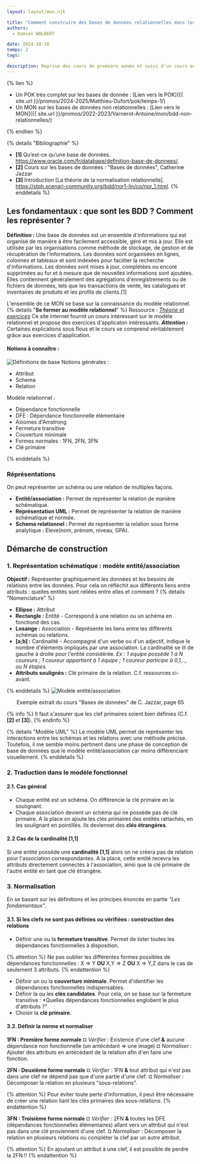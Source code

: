 ```yaml
---
layout: layout/mon.njk

title: "Comment construire des bases de données relationnelles dans les règles de l'art ?"
authors:
  - Damien WOLBERT

date: 2024-10-16
temps: 2
tags:

description: Reprise des cours de première année et suivi d'un cours en ligne.
---
```


{% lien %}

- Un POK très complet sur les bases de donnée : [Lien vers le POK]({{ site.url }}/promos/2024-2025/Matthieu-Dufort/pok/temps-1/)
- Un MON sur les bases de données non relationnelles : [Lien vers le MON]({{ site.url }}/promos/2022-2023/Varnerot-Antoine/mon/bdd-non-relationnelles/)

{% endlien %}

{% details "Bibliographie" %}
- **[1]** Qu’est-ce qu’une base de données. https://www.oracle.com/fr/database/definition-base-de-donnees/.
- **[2]** Cours sur les bases de données : "Bases de données", Catherine Jazzar
- **[3]** Introduction [La théorie de la normalisation relationnelle]. https://stph.scenari-community.org/bdd/nor1-lin/co/nor_1.html.
{% enddetails %}

## Les fondamentaux : que sont les BDD ? Comment les représenter ?
**Définition :** Une base de données est un ensemble d'informations qui est organisé de manière à être facilement accessible, géré et mis à jour. Elle est utilisée par les organisations comme méthode de stockage, de gestion et de récupération de l’informations.
Les données sont organisées en lignes, colonnes et tableaux et sont indexées pour faciliter la recherche d'informations. Les données sont mises à jour, complétées ou encore supprimées au fur et à mesure que de nouvelles informations sont ajoutées. Elles contiennent généralement des agrégations d'enregistrements ou de fichiers de données, tels que les transactions de vente, les catalogues et inventaires de produits et les profils de clients.[1]

L'ensemble de ce MON se base sur la connaissance du modèle relationnel.
{% details "**Se former au modèle relationnel**" %}
Ressource : [*Théorie et exercices*](https://stph.scenari-community.org/bdd/nor1-lin/co/nor_1.html) Ce site internet fournit un cours intéressant sur le modèle relationnel et propose des exercices d'applicaton intéressants.
***Attention :*** Certaines explications sous flous et le cours se comprend véritablement grâce aux exercices d'application.
#### **Notions à connaître :**
![Définitions de base](./Definitions.png)
Notions générales :
- Attribut
- Schema
- Relation

Modèle relationnel :
- Dépendance fonctionnelle
- DFE : Dépendance fonctionnelle élémentaire
- Axiomes d'Amstrong
- Fermeture transitive
- Couverture minimale
- Formes normales : 1FN, 2FN, 3FN
- Clé primaire

{% enddetails %}



### Réprésentations
On peut représenter un schéma ou une relation de multiples façons.
- **Entité/association :** Permet de représenter la relation de manière schématique.
- **Représentation UML :** Permet de représenter la relation de manière schématique et normée.
- **Schema relationnel :** Permet de représenter la relation sous forme analytique : Eleve(nom, prénom, niveau, GPA).

## Démarche de construction

### 1. Représentation schématique : modèle entité/association

**Objectif :** Représenter graphiquement les données et les besoins de relations entre les données. Pour cela on réfléchit aux différents liens entre attributs : quelles entités sont reliées entre elles et comment ?
{% details "Nomenclature" %}
- **Ellipse :** Attribut
- **Rectangle :** Entité - Correspond à une relation ou un schéma en fonctiond des cas.
- **Losange :** Association - Représente les liens entre les différents schémas ou relations.
- **[a;b] :** Cardinalité - Accompagné d'un verbe ou d'un adjectif, indique le nombre d'éléments impliqués par une association. La cardinalité se lit de gauche à droite pour l'entité considérée. *Ex : 1 équipe possède 1 à N coureurs ; 1 coureur appartient à 1 équipe ; 1 coureur participe à 0,1,.., ou N étapes.*
- **Attributs soulignés :** Clé primaire de la relation. C.f. ressources ci-avant.

{% enddetails %}
![Modèle entité/association](./Modèle%20entité-association.png)
<p align="center">Exemple extrait du cours "Bases de données" de C. Jazzar, page 65</p>

{% info %}
Il faut s'assurer que les clef primaires soient bien définies (C.f. **[2]** et **[3]**).
{% endinfo %}

{% details "Modèle UML" %}
Le modèle UML permet de représenter les interactions entre les schémas et les relations avec une méthode précise. Toutefois, il me semble moins pertinent dans une phase de conception de base de données que le modèle entité/association car moins différenciant visuellement.
{% enddetails %}

### 2. Traduction dans le modèle fonctionnel
#### 2.1. Cas général
- Chaque entité est un schéma. On différencie la clé primaire en la soulignant.
- Chaque association devient un schéma qui ne possède pas de clé primaire. A la place on ajoute les clés primaires des entités rattachés, en les soulignant en pointillés. Ils deviennet des **clés étrangères**.
#### 2.2 Cas de la cardinalité [1,1]
Si une entité possède une **cardinalité [1,1]** alors on ne créera pas de relation pour l'association correspondantes. A la place, cette entité recevra les attributs directement connectés à l'association, ainsi que la clé primaire de l'autre entité en tant que clé étrangère.
### 3. Normalisation
En se basant sur les définitions et les principes énoncés en partie *"Les fondamentaux"*.
#### 3.1. Si les clefs ne sont pas définies ou vérifiées : construction des relations
- Définir une ou la **fermeture transitive**. Permet de lister toutes les dépendances fonctionnelles à disposition.

{% attention %}
Ne pas oublier les différentes formes possibles de dépendances fonctionnelles : X => Y **OU** X,Y => Z **OU** X => Y,Z dans le cas de seulement 3 attributs.
{% endattention %}

- Définir un ou la **couverture minimale**. Permet d'identifier les dépendances fonctionnelles indispensables.
- Définir la ou les **clés candidates**. Pour cela, on se base sur la fermeture transitive : *Quelles dépendances fonctionnelles englobent le plus d'attributs ?"
- Choisir la **clé primaire**.

#### 3.2. Définir la norme et normaliser

**1FN : Première forme normale**
     ¤ *Vérifier* : Existence d'une clef **&** aucune dépendance non fonctionnelle (un antécédant => une image)
     ¤ *Normaliser* : Ajouter des attributs en antécédant de la relation afin d'en faire une fonction.

**2FN : Deuxième forme normale**
     ¤ *Vérifier* : 1FN **&** tout attribut qui n'est pas dans une clef ne dépend pas que d'une partie d'une clef.
     ¤ *Normaliser* : Décomposer la relation en plusieurs "sous-relations".

{% attention %}
Pour éviter toute perte d'information, il peut être nécessaire de créer une relation liant les clés primaires des sous-relations.
{% endattention %}

**3FN : Troisième forme normale**
     ¤ *Vérifier* : 2FN **&** toutes les DFE (dépendances fonctionnelles élémentaires) allant vers un attribut qui n'est pas dans une clé proviennent d'une clef.
     ¤ *Normaliser* : Décomposer la relation en plusieurs relations ou compléter la clef par un autre attribut.

{% attention %}
En ajoutant un attribut à une clef, il est possible de perdre la 2FN !!
{% endattention %}